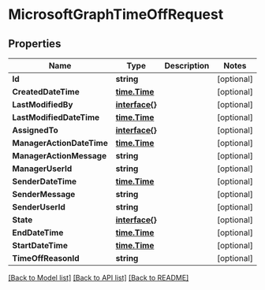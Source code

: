 # MicrosoftGraphTimeOffRequest

## Properties

Name | Type | Description | Notes
------------ | ------------- | ------------- | -------------
**Id** | **string** |  | [optional] 
**CreatedDateTime** | [**time.Time**](time.Time.md) |  | [optional] 
**LastModifiedBy** | [**interface{}**](.md) |  | [optional] 
**LastModifiedDateTime** | [**time.Time**](time.Time.md) |  | [optional] 
**AssignedTo** | [**interface{}**](.md) |  | [optional] 
**ManagerActionDateTime** | [**time.Time**](time.Time.md) |  | [optional] 
**ManagerActionMessage** | **string** |  | [optional] 
**ManagerUserId** | **string** |  | [optional] 
**SenderDateTime** | [**time.Time**](time.Time.md) |  | [optional] 
**SenderMessage** | **string** |  | [optional] 
**SenderUserId** | **string** |  | [optional] 
**State** | [**interface{}**](.md) |  | [optional] 
**EndDateTime** | [**time.Time**](time.Time.md) |  | [optional] 
**StartDateTime** | [**time.Time**](time.Time.md) |  | [optional] 
**TimeOffReasonId** | **string** |  | [optional] 

[[Back to Model list]](../README.md#documentation-for-models) [[Back to API list]](../README.md#documentation-for-api-endpoints) [[Back to README]](../README.md)


